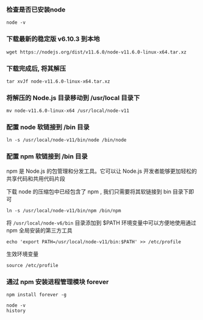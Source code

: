 ### 检查是否已安装node
```
node -v
```

### 下载最新的稳定版 v6.10.3 到本地
```
wget https://nodejs.org/dist/v11.6.0/node-v11.6.0-linux-x64.tar.xz
```

### 下载完成后, 将其解压
```
tar xvJf node-v11.6.0-linux-x64.tar.xz 
```

### 将解压的 Node.js 目录移动到 /usr/local 目录下
```
mv node-v11.6.0-linux-x64 /usr/local/node-v11
```

### 配置 node 软链接到 /bin 目录
```
ln -s /usr/local/node-v11/bin/node /bin/node
```

### 配置 npm 软链接到 /bin 目录
npm 是 Node.js 的包管理和分发工具。它可以让 Node.js 开发者能够更加轻松的共享代码和共用代码片段

下载 node 的压缩包中已经包含了 npm , 我们只需要将其软链接到 bin 目录下即可
```
ln -s /usr/local/node-v11/bin/npm /bin/npm
```

将 `/usr/local/node-v6/bin` 目录添加到 $PATH 环境变量中可以方便地使用通过 npm 全局安装的第三方工具
```
echo 'export PATH=/usr/local/node-v11/bin:$PATH' >> /etc/profile
```

生效环境变量
```
source /etc/profile
```


### 通过 npm 安装进程管理模块 forever
```
npm install forever -g
```

```
node -v
history
```

